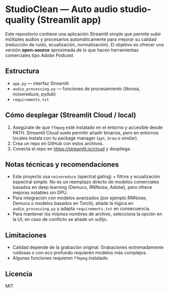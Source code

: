 
# StudioClean — Auto audio studio-quality (Streamlit app)

Este repositorio contiene una aplicación Streamlit simple que permite subir múltiples audios y procesarlos automáticamente para mejorar su calidad (reducción de ruido, ecualización, normalización). El objetivo es ofrecer una versión **open-source** aproximada de lo que hacen herramientas comerciales tipo *Adobe Podcast*.

## Estructura
- `app.py` — interfaz Streamlit
- `audio_processing.py` — funciones de procesamiento (librosa, noisereduce, pydub)
- `requirements.txt`

## Cómo desplegar (Streamlit Cloud / local)
1. Asegúrate de que `ffmpeg` esté instalado en el entorno y accesible desde PATH. Streamlit Cloud suele permitir añadir binarios, pero en entornos locales instala con tu package manager (`apt`, `brew` o similar).
2. Crea un repo en GitHub con estos archivos.
3. Conecta el repo en https://streamlit.io/cloud y despliega.

## Notas técnicas y recomendaciones
- Este proyecto usa `noisereduce` (spectral gating) + filtros y ecualización espectral simple. No es un reemplazo directo de modelos comerciales basados en deep learning (Demucs, RNNoise, Adobe), pero ofrece mejoras notables sin GPU.
- Para integración con modelos avanzados (por ejemplo RNNoise, Demucs o modelos basados en Torch), añade la lógica en `audio_processing.py` y adapta `requirements.txt` en consecuencia.
- Para mantener los mismos nombres de archivo, selecciona la opción en la UI; en caso de conflicto se añade un sufijo.

## Limitaciones
- Calidad depende de la grabación original. Grabaciones extremadamente ruidosas o con eco profundo requieren modelos más complejos.
- Algunas funciones requieren `ffmpeg` instalado.

## Licencia
MIT
